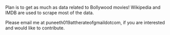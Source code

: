 Plan is to get as much as data related to Bollywood movies!
Wikipedia and IMDB are used to scrape most of the data.

Please email me at puneeth019attherateofgmaildotcom, if you are interested and would like to contribute.

